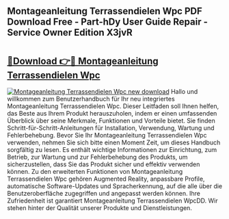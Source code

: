 ## Montageanleitung Terrassendielen Wpc PDF Download Free - Part-hDy User Guide Repair - Service Owner Edition X3jvR

# <h2><a href="http://df8tja.blite.top/?on=Montageanleitung+Terrassendielen+Wpc">🔗Download 👉🔴 Montageanleitung Terrassendielen Wpc</a></h2>

[![Montageanleitung Terrassendielen Wpc new download](https://i.imgur.com/lujVjoI.png)](http://df8tja.blite.top/?on=Montageanleitung+Terrassendielen+Wpc)
Hallo und willkommen zum Benutzerhandbuch für Ihr neu integriertes Montageanleitung Terrassendielen Wpc. Dieser Leitfaden soll Ihnen helfen, das Beste aus Ihrem Produkt herauszuholen, indem er einen umfassenden Überblick über seine Merkmale, Funktionen und Vorteile bietet. Sie finden Schritt-für-Schritt-Anleitungen für Installation, Verwendung, Wartung und Fehlerbehebung. Bevor Sie Ihr Montageanleitung Terrassendielen Wpc verwenden, nehmen Sie sich bitte einen Moment Zeit, um dieses Handbuch sorgfältig zu lesen. Es enthält wichtige Informationen zur Einrichtung, zum Betrieb, zur Wartung und zur Fehlerbehebung des Produkts, um sicherzustellen, dass Sie das Produkt sicher und effektiv verwenden können. Zu den erweiterten Funktionen von Montageanleitung Terrassendielen Wpc gehören Augmented Reality, anpassbare Profile, automatische Software-Updates und Spracherkennung, auf die alle über die Benutzeroberfläche zugegriffen und angepasst werden können. Ihre Zufriedenheit ist garantiert Montageanleitung Terrassendielen WpcDD. Wir stehen hinter der Qualität unserer Produkte und Dienstleistungen.
